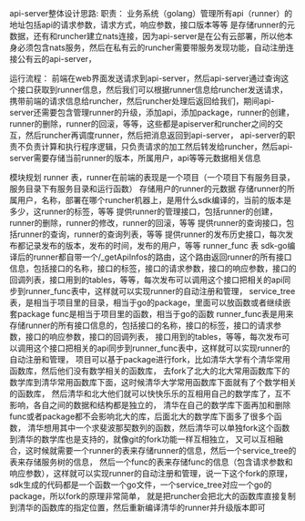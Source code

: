 api-server整体设计思路:
    职责：
    业务系统（golang）管理所有api（runner）的地址包括api的请求参数，请求方式，响应参数，接口版本等等
    是存储runner的元数据，还有和runcher建立nats连接，因为api-server是在公有云部署，所以他本身必须包含nats服务，然后在私有云的runcher需要带服务发现功能，自动注册连接公有云的api-server，

运行流程：
    前端在web界面发送请求到api-server，然后api-server通过查询这个接口获取到runner信息，然后我们可以根据runner信息给runcher发送请求，
    携带前端的请求信息给runcher，然后runcher处理后返回给我们，期间api-server还需要包含管理runner的升级，添加api，添加package，runner的创建，
    runner的删除，runner的回滚，等等，这些都是apiserver和runcher之间的交互，然后runcher再调度runner，然后把消息返回到api-server，
    api-server的职责不负责计算和执行程序逻辑，只负责请求的加工然后转发给runcher，然后api-server需要存储当前runner的版本，所属用户，api等等元数据相关信息

模块规划
    runner 表，runner在前端的表现是一个项目（一个项目下有服务目录，服务目录下有服务目录和运行函数）
        存储用户的runner的元数据
        存储runner的所属用户，名称，部署在哪个runcher机器上，是用什么sdk编译的，当前的版本是多少，这runner的标签，等等
        提供runner的管理接口，包括runner的创建，runner的删除，runner的修改，runner的回滚，等等
        提供runner的查询接口，包括runner的查询，runner的查询列表，等等
        提供runner的发布历史接口，每次发布都记录发布的版本，发布的时间，发布的用户，等等
    runner_func 表
        sdk-go编译后的runner都自带一个/_getApiInfos的路由，这个路由返回runner的所有接口信息，包括接口的名称，接口的标签，接口的请求参数，接口的响应参数，接口的回调列表，接口用到的tables，等等，每次发布可以调用这个接口把相关的api同步到runner_func表中，这样就可以实现runner的自动注册和管理，
    service_tree表，是相当于项目里的目录，相当于go的package，里面可以放函数或者继续嵌套package
        func是相当于项目里的函数，相当于go的函数
        runner_func表是用来存储runner的所有接口信息的，包括接口的名称，接口的标签，接口的请求参数，接口的响应参数，接口的回调列表，
        接口用到的tables，等等，每次发布可以调用这个接口把相关的api同步到runner_func表中，这样就可以实现runner的自动注册和管理，
        项目可以基于package进行fork，比如清华大学有个清华常用函数库，然后他们没有数学相关的函数库，
        去fork了北大的北大常用函数库下的数学库到清华常用函数库下面，这时候清华大学常用函数库下面就有了个数学相关的函数库，
        然后清华和北大他们就可以快快乐乐的互相用自己的数学库了，互不影响，各自之间的数据和结构都是独立的，
        清华在自己的数学库下面再加和删除func或者package都不会影响北大的库，后面北大的数学库下面多了很多个函数，
        清华想用其中一个求斐波那契数列的函数，然后清华可以单独fork这个函数到清华的数学库也是支持的，就像git的fork功能一样互相独立，
        又可以互相融合，这时候就需要一个runner的表来存储runner的信息，然后一个service_tree的表来存储服务树的信息，
        然后一个func的表来存储func的信息（包含请求参数和响应参数），这样就可以实现runner的自动注册和管理，说一下这个fork的原理，
        sdk生成的代码都是一个函数一个go文件，一个service_tree对应一个go的package，所以fork的原理非常简单，
        就是把runcher会把北大的函数库直接复制到清华的函数库的指定位置，然后重新编译清华的runner并升级版本即可